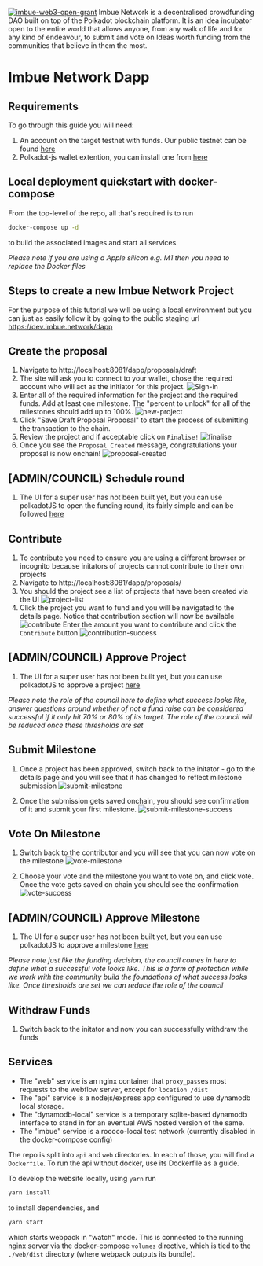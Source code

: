 <a href="https://github.com/w3f/Grants-Program/pull/703"><img src="https://github.com/ImbueNetwork/website-assets/blob/main/Web3%20Foundation%20Grants%20Badge/PNG/web3%20foundation_grants_badge_black.png?raw=true" alt="imbue-web3-open-grant" /></a>
Imbue Network is a decentralised crowdfunding DAO built on top of the Polkadot blockchain platform. It is an idea incubator open to the entire world that allows anyone, from any walk of life and for any kind of endeavour, to submit and vote on Ideas worth funding from the communities that believe in them the most.





# Imbue Network Dapp

## Requirements

To go through this guide you will need:

1. An account on the target testnet with funds. Our public testnet can be found [here](https://polkadot.js.org/apps/?rpc=wss%3A%2F%2Ftestnet.imbue.network#/explorer)
2. Polkadot-js wallet extention, you can install one from [here](https://polkadot.js.org/extension/)


## Local deployment quickstart with docker-compose

From the top-level of the repo, all that's required is to run

```bash
docker-compose up -d
```

to build the associated images and start all services. 

_Please note if you are using a Apple silicon e.g. M1 then you need to replace the Docker files_


## Steps to create a new Imbue Network Project

For the purpose of this tutorial we will be using a local environment but you can just as easily follow it by going to the public staging url https://dev.imbue.network/dapp


## Create the proposal
1. Navigate to http://localhost:8081/dapp/proposals/draft
2. The site will ask you to connect to your wallet, chose the required account who will act as the initiator for this project.
![Sign-in](./assets/imgs/sign-in.png)
3. Enter all of the required information for the project and the required funds. Add at least one milestone. The "percent to unlock" for all of the milestones should add up to 100%.
![new-project](./assets/imgs/new-project.png)
4. Click "Save Draft Proposal Proposal" to start the process of submitting the transaction to the chain.
5. Review the project and if acceptable click on `Finalise!`
![finalise](./assets/imgs/finalise.png)
6. Once you see the `Proposal Created` message, congratulations your proposal is now onchain!
![proposal-created](./assets/imgs/proposal-created.png)


## [ADMIN/COUNCIL) Schedule round
1. The UI for a super user has not been built yet, but you can use polkadotJS to open the funding round, its fairly simple and can be followed [here](https://github.com/ImbueNetwork/imbue#proposal-pallet-interaction)


## Contribute
1. To contribute you need to ensure you are using a different browser or incognito because initators of projects cannot contribute to their own projects
2. Navigate to http://localhost:8081/dapp/proposals/
3. You should the project see a list of projects that have been created via the UI
![project-list](./assets/imgs/project-list.png)
4. Click the project you want to fund and you will be navigated to the details page. Notice that contribution section will now be available
![contribute](./assets/imgs/contribute.png)
Enter the amount you want to contribute and click the `Contribute` button
![contribution-success](./assets/imgs/contribution-success.png)


## [ADMIN/COUNCIL) Approve Project
1. The UI for a super user has not been built yet, but you can use polkadotJS to approve a project [here](https://github.com/ImbueNetwork/imbue#proposal-pallet-interaction)

_Please note the role of the council here to define what success looks like, answer questions around whether of not a fund raise can be considered successful if it only hit 70% or 80% of its target. The role of the council will be reduced once these thresholds are set_


## Submit Milestone
1. Once a project has been approved, switch back to the initator - go to the details page and you will see that it has changed to reflect milestone submission
![submit-milestone](./assets/imgs/submit-milestone.png)

2. Once the submission gets saved onchain, you should see confirmation of it
 and submit your first milestone.
 ![submit-milestone-success](./assets/imgs/submit-milestone-success.png)


## Vote On Milestone
1. Switch back to the contributor and you will see that you can now vote on the milestone
![vote-milestone](./assets/imgs/vote-milestone.png)

2. Choose your vote and the milestone you want to vote on, and click vote. Once the vote gets saved on chain you should see the confirmation
![vote-success](./assets/imgs/vote-success.png)


## [ADMIN/COUNCIL) Approve Milestone
1. The UI for a super user has not been built yet, but you can use polkadotJS to approve a milestone [here](https://github.com/ImbueNetwork/imbue#proposal-pallet-interaction)

_Please note just like the funding decision, the council comes in here to define what a successful vote looks like. This is a form of protection while we work with the community build the foundations of what success looks like. Once thresholds are set we can reduce the role of the council_

## Withdraw Funds
1. Switch back to the initator and now you can successfully withdraw the funds







## Services

- The "web" service is an nginx container that `proxy_pass`es most requests to the webflow server, except for `location /dist`
- The "api" service is a nodejs/express app configured to use dynamodb local storage.
- The "dynamodb-local" service is a temporary sqlite-based dynamodb interface to stand in for an eventual AWS hosted version of the same.
- The "imbue" service is a rococo-local test network (currently disabled in the docker-compose config)

The repo is split into `api` and `web` directories. In each of those, you will find a `Dockerfile`. To run the api without docker, use its Dockerfile as a guide.

To develop the website locally, using `yarn` run 

```bash
yarn install
```
to install dependencies, and 

```bash
yarn start
```

which starts webpack in "watch" mode. This is connected to the running nginx server via the docker-compose `volumes` directive, which is tied to the `./web/dist` directory (where webpack outputs its bundle).

